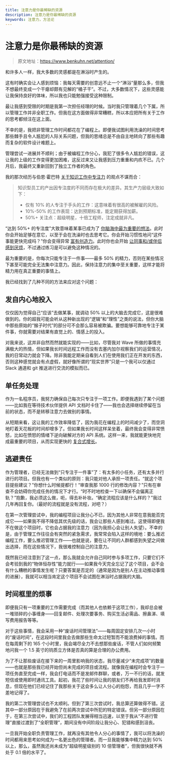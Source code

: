 ```yaml
---
title: 注意力是你最稀缺的资源
description: 注意力是你最稀缺的资源
keywords: 注意力，方法论
---
```


# 注意力是你最稀缺的资源

> 原文地址：https://www.benkuhn.net/attention/

和许多人一样，我大多数的灵感都是在淋浴时产生的。

这有时确实会让人感到烦恼：我每天需要的创意远不止一个“淋浴”量那么多，但我不想最终变成一个干瘪却颇有见解的“橘子干”。不过，大多数情况下，这些灵感能让我保持良好的体味，所以我也只能勉强接受这种限制。

最让我感到受限的时期是我第一次担任经理的时候。当时我只管理着几个下属，所以管理工作并非全职工作。但我在这方面做得非常糟糕，所以本应把所有关于工作的思考都倾注在这上面。

不幸的是，我把非管理工作时间都花在了编程上。即便我试图利用洗澡的时间思考那些棘手且令人尴尬的人际关系问题，但我的思绪总是不由自主地转向了那些有趣而复杂的软件设计难题上。

管理尝试一进展并不顺利；由于被编程工作分心，我犯了很多令人尴尬的错误，这让我的上级的工作变得更加困难，这反过来又让我感到压力重重和内疚不已。几个月后，我最终又重新回到了独立工作者的角色。

我的那次经历与伯恩·霍巴特 [关于知识工作中专注力](https://diff.substack.com/p/the-future-of-remote-work-is-not) 的观点不谋而合：

> 知识型员工的产出因专注度的不同而存在极大的差异。其生产力层级大致如下：
>
> - 仅有 10% 的人专注于手头的工作：这意味着有很高的被解雇的风险。
> - 10%-50% 的工作表现：达到预期标准，能定期获得加薪。
> - 50%+ 关注点：超级明星，十倍工程师，注定成就非凡。

“达到 50%+ 的专注度”大致意味着某事已成为了 [你脑海中最为重要的想法](https://www.paulgraham.com/top.html)。此时你会开始足够在意它，以至于会在洗澡时也去思考它。你会开始习惯性地问“这件事能更快完成吗？”你会变得异常 [富有创造力](https://www.paulgraham.com/relres.html)。此时你也会开始 [让同事和/或伴侣感到厌烦](https://www.benkuhn.net/impatient/)，不过通过练习是可以避免这种情况的。

最为重要的是，你每次只能专注于一件事——最多 50% 的精力，否则在某些情况下甚至可能完全无法集中注意力。因此，保持注意力的集中至关重要，这样才能将精力用在真正重要的事情上。

我已经找到了几种不同的方法来应对这个问题：

## 发自内心地投入

仅仅因为觉得自己“应该”去做某事，就调动 50% 以上的大脑去完成它，这是很难做到的。你的超我可能会听从这种新出现的“逻辑”和“理性”之类的说法，但你大脑中那些原始的“猴子时代”的部分可不会那么容易被欺骗。要想能够可靠地专注于某件事，你就需要对结果有直觉上的、情感上的投入。

对我来说，这并非自然而然就能实现的——比如，尽管我对 Wave 所做的事情充满极大的热情，但如果我长时间远程工作而没有去塞内加尔视察我们的运营情况，我的日常动力就会下降。除非我能定期亲自看到人们在使用我们正在开发的东西，否则这种感觉就会有点虚假，就好像所谓的“现实世界”只是一个我可以仅通过 Slack 通道和 git 推送进行交流的模拟而已。

## 单任务处理

作为一名程序员，我努力确保自己每次只专注于一项工作。即便我遇到了某个问题——比如我在等待技术伙伴提供 API 文档时卡住了——我也会选择继续停留在当前的状态，而不是转移注意力去做别的事情。

从短期来看，这让我的工作效率降低了，因为我花在编程上的时间减少了，而空洞地盯着天花板的时间却增多了。但如果我长时间这样呆坐着，最终我会变得非常愤怒，比如在愤怒的情绪下逆向破解对方的 API 系统。这样一来，我就能更快地完成最重要的项目，从而实现更快的 [复合式增长](https://www.benkuhn.net/impatient/#startups)。

## 逃避责任

作为管理者，已经无法做到“只专注于一件事”了：有太多的小任务，还有太多并行进行的项目。但我也有一个类似的原则：我只能对他人承担一项责任。“就这个项目提些建议？”你想什么时候提都行！“审查我那 1000 行的修改内容？”只有在审查不会妨碍你完成任务的情况下才行。“时不时地检查一下以确保不会偏离正轨？”抱歉，我必须这么做，呃，得去补补妆。“确定流程应该是什么样的？”我过几年再回复你。（最好的流程就是没有流程，对吧？）

在第一次管理尝试中，我的编程项目让我分心不已，因为其他人非常在意我能否完成它——如果我不得不降低其优先级的话，我会让那些人感到难过。这使得即便我不在做这个项目时，它也会占据我的注意力（因为我担心会让别人失望）。不幸的是，由于管理工作往往会有突然的紧急需求，我常常会陷入这样的境地：要么推迟编程工作，要么推迟管理工作——也就是说，要在让不同的人群都感到失望之间做出选择，而在这些情况下，我很难控制自己的注意力。

既然我已经注意到了这一点，那么我就会允许自己同时参与多项工作，只要它们不会考验到我的“物体恒存性”能力就行——如果我今天完全忘记了这个项目，会不会有什么糟糕的事情发生呢？只要答案是否定的（通常是因为是别人在主动推动事情的进展），我就可以相当肯定这个项目不会试图在淋浴时占据我的大脑。

## 时间框里的烦事

即便我只有一项重要的工作需要完成（而其他人也依赖于这项工作），我却总会被一堆琐碎的小事缠身——回复邮件、处理次要事务、购买生活必需品、擦鼻涕、填写费用报告等等。

对于这些事情，我会采用一种“废话时间管理法”——每周固定安排几次一小时的“废话时间”，在这段时间里我会去做那些生命太过短暂而不能浪费掉的事情。而在每周剩下的 165 个小时里，我会竭尽全力不去想那些废话，不管人们如何频繁地问我一个 1.5 英寸的钨质立方体是否真的算是合理的办公费用。

为了不让那些废话在接下来的一周里影响我的状态，我尽量减少“未完成项”的数量——也就是那些我已经开始但尚未完成的项目或流程。就像我在编程时会专注于一项任务直至完成一样，我会打电话而不是发邮件群聊，或者，万一不行的话，就发短信或使用即时通讯工具。起初，我花了些时间让我的朋友们不再给我发即时消息，但现在他们已经记住了我那些关于这会多么让人分心的抱怨，而且几乎一字不差地记得了。

我的第二次管理尝试也不太顺利。但到了第三次尝试时，我总算还算做得不错。这其中一部分原因在于我避免了在前两次尝试中所犯的特定错误。但另一部分原因在于，在第三次尝试中，我们的工程团队发展得相当迅速，以至于我从“不进行管理”直接过渡到了“全职管理”，期间没有中间阶段让我分心、犯错和感到沮丧。

一旦我开始全职负责管理工作，就再没有其他令人分心的事情了，我可以将洗澡的时间都用来思考如何成为一名更出色的管理者。而一旦我能够集中精力达到 50% 以上，那么，虽然我还尚未成为“超级明星级别的 10 倍管理者”，但我很快就不再处于 0.1 倍的水平了。
